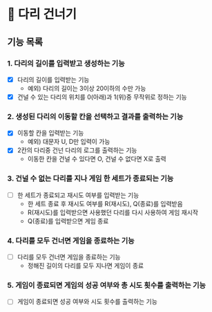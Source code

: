 # 🌉 다리 건너기

## 기능 목록

### 1. 다리의 길이를 입력받고 생성하는 기능
 - [x] 다리의 길이를 입력받는 기능
   - 예외) 다리의 길이는 3이상 20이하의 수만 가능
 - [x] 건널 수 있는 다리의 위치를 0(아래)과 1(위)중 무작위로 정하는 기능

### 2. 생성된 다리의 이동할 칸을 선택하고 결과를 출력하는 기능
 - [x] 이동할 칸을 입력받는 기능
   - 예외) 대문자 U, D만 입력이 가능
 - [x] 2칸의 다리중 건넌 다리의 로그를 출력하는 기능
   - 이동한 칸을 건널 수 있다면 O, 건널 수 없다면 X로 출력

### 3. 건널 수 없는 다리를 지나 게임 한 세트가 종료되는 기능
 - [ ] 한 세트가 종료되고 재시도 여부를 입력받는 기능
   - 한 세트 종료 후 재시도 여부를 R(재시도), Q(종료)를 입력받음
   - R(재시도)를 입력받으면 사용했던 다리를 다시 사용하여 게임 재시작
   - Q(종료)를 입력받으면 게임 종료
 
### 4. 다리를 모두 건너면 게임을 종료하는 기능
 - [ ] 다리를 모두 건너면 게임을 종료하는 기능
   - 정해진 길이의 다리를 모두 지나면 게임이 종료

### 5. 게임이 종료되면 게임의 성공 여부와 총 시도 횟수를 출력하는 기능
 - [ ] 게임이 종료되면 성공 여부와 시도 횟수를 출력하는 기능